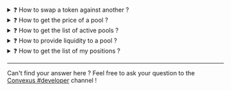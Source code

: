 <details>
<summary>❓ How to swap a token against another ? </summary>

Please refer to the [`SwapRouter`](/periphery-layer/swaprouter/index.md) documentation. In most cases, you will need to call the [`exactInputSingle`](/periphery-layer/swaprouter/single-swap/exact-input.md#exactinputsingle) method.
</details>


<details>
<summary>❓ How to get the price of a pool ?</summary>

Please refer to the [`slot0`](/core-layer/pool/state.md#slot0) method. The `sqrtPriceX96` field contains the [Q64.96 price](/commons/q6496.md) of the pool. You can decode it to a human readable price like [this](/commons/q6496.md#how-to-decode-a-q64.96-to-a-floating-point-price).
</details>


<details>
<summary>❓ How to get the list of active pools ?</summary>

Please refer to the [`poolsSize`](/core-layer/factory/pools-management.md#poolssize) and [`pools`](/core-layer/factory/pools-management.md#pools) methods. The `poolsSize` method will return the total number of pools deployed. The `pools` method will return a pool address, given an index in the list.
</details>


<details>
<summary>❓ How to provide liquidity to a pool ?</summary>

Please refer to the [`NonFungiblePositionManager`](/periphery-layer/nfpos-manager/index.md) documentation. You will need first to deposit some funds using [`deposit`](/periphery-layer/nfpos-manager/create-position.md#deposit), then create a new position wrapped in a NFT using [`mint`](/periphery-layer/nfpos-manager/create-position.md#mint). The NFT represents the liquidity you provided to the pool.
</details>


<details>
<summary>❓ How to get the list of my positions ?</summary>

Firstly, get the number of positions with the [`balanceOf`](https://docs.openzeppelin.com/contracts/3.x/api/token/erc721#IERC721-balanceOf-address-) method from the `NonFungiblePositionManager` using your address, then call [`tokenOfOwnerByIndex`](https://docs.openzeppelin.com/contracts/3.x/api/token/erc721#IERC721Enumerable-tokenOfOwnerByIndex-address-uint256-), with an index starting from 0 to the value returned by `balanceOf`. You can get the details of the position using the `positions` method.
</details>


---

Can't find your answer here ? Feel free to ask your question to the [Convexus #developer](https://discord.gg/9Nhx3A6WTF) channel !